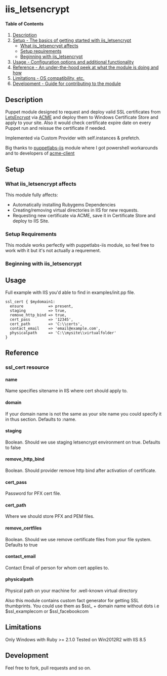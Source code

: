
# iis_letsencrypt
#### Table of Contents

1. [Description](#description)
2. [Setup - The basics of getting started with iis_letsencrypt](#setup)
    * [What iis_letsencrypt affects](#what-iis_letsencrypt-affects)
    * [Setup requirements](#setup-requirements)
    * [Beginning with iis_letsencrypt](#beginning-with-iis_letsencrypt)
3. [Usage - Configuration options and additional functionality](#usage)
4. [Reference - An under-the-hood peek at what the module is doing and how](#reference)
5. [Limitations - OS compatibility, etc.](#limitations)
6. [Development - Guide for contributing to the module](#development)

## Description
Puppet module designed to request and deploy valid SSL certificates from [LetsEncrypt](https://letsencrypt.org/) via [ACME](https://acme-v01.api.letsencrypt.org/) and deploy them to Windows Certificate Store and apply to your site.
Also it would check certificate expire date on every Puppet run and reissue the certificate if needed.

Implemented via Custom Provider with self.instances & prefetch.

Big thanks to [puppetlabs-iis](https://forge.puppet.com/puppetlabs/iis) module where I got powershell workarounds and to developers of [acme-client](https://github.com/unixcharles/acme-client)
## Setup

### What iis_letsencrypt affects
This module fully affects:
* Automatically installing Rubygems Dependencies
* Creating/removing virtual directories in IIS for new requests.
* Requesting new certificate via ACME, save it in Certificate Store and deploy to IIS Site.

### Setup Requirements

This module works perfectly with puppetlabs-iis module, so feel free to work with it but it's not actually a requrement.

### Beginning with iis_letsencrypt  
## Usage

Full example with IIS you'd able to find in examples/init.pp file.
```
ssl_cert { $mydomain1:
  ensure           => present,
  staging          => true,
  remove_http_bind => true,
  cert_pass        => '12345',
  cert_path        => 'C:\\certs',
  contact_email    => 'email@example.com',
  physicalpath     => 'C:\\mysite\\virtualfolder'
}
```
## Reference

### ssl_cert resource
#### name
Name specifies sitename in IIS where cert should apply to.
#### domain
If your domain name is not the same as your site name you could specify it in thus section. Defaults to :name.
#### staging
Boolean. Should we use staging letsencrypt environment on true. Defaults to false
#### remove_http_bind
Boolean. Should provider remove http bind after activation of certificate.
#### cert_pass
Password for PFX cert file.
#### cert_path
Where we should store PFX and PEM files.
#### remove_certfiles
Boolean. Should we use remove certificate files from your file system. Defaults to true
#### contact_email
Contact Email of person for whom cert applies to.
#### physicalpath
Physical path on your machine for .well-known virtual directory

Also this module contains custom fact generator for getting SSL thumbprints.
You could use them as $ssl_ + domain name without dots
i.e $ssl_examplecom or $ssl_facebookcom
## Limitations

Only Windows with Ruby >= 2.1.0
Tested on Win2012R2 with IIS 8.5

## Development
Feel free to fork, pull requests and so on.
